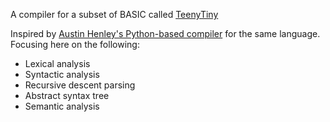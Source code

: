 A compiler for a subset of BASIC called [TeenyTiny](https://en.wikipedia.org/wiki/Tiny_BASIC)

Inspired by [Austin Henley's Python-based compiler](https://austinhenley.com/blog/teenytinycompiler1.html) for the same language. Focusing here on the following:
- Lexical analysis
- Syntactic analysis
- Recursive descent parsing
- Abstract syntax tree
- Semantic analysis